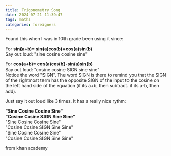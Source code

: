 ```yaml
---
title: Trigonometry Song
date: 2024-07-21 11:39:47
tags: maths
categories: foreigners
---
```


Found this when I was in 10th grade been using it since:  
  
For **sin(a+b)= sin(a)cos(b)+cos(a)sin(b)**  
Say out loud: "sine cosine cosine sine"  
  
For **cos(a+b)= cos(a)cos(b)-sin(a)sin(b)**  
Say out loud: "cosine cosine SIGN sine sine"  
Notice the word "SIGN". The word SIGN is there to remind you that the SIGN of the rightmost term has the opposite SIGN of the input to the cosine on the left hand side of the equation (if its a+b, then subtract. if its a-b, then add).  
  
Just say it out loud like 3 times. It has a really nice rythm:  
  
**"Sine Cosine Cosine Sine"  
"Cosine Cosine SIGN Sine Sine"**  
"Sine Cosine Cosine Sine"  
"Cosine Cosine SIGN Sine Sine"  
"Sine Cosine Cosine Sine"  
"Cosine Cosine SIGN Sine Sine"

from khan academy
